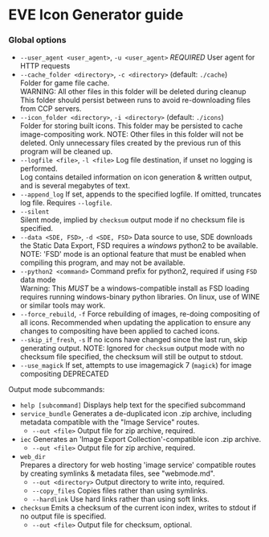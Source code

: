 # EVE Icon Generator guide

### Global options
* `--user_agent <user_agent>`, `-u <user_agent>` *REQUIRED*
  User agent for HTTP requests
* `--cache_folder <directory>`, `-c <directory>` (default: `./cache`)  
  Folder for game file cache.  
  WARNING: All other files in this folder will be deleted during cleanup  
  This folder should persist between runs to avoid re-downloading files from CCP servers.
* `--icon_folder <directory>`, `-i <directory>` (default: `./icons`)  
  Folder for storing built icons.
  This folder may be persisted to cache image-compositing work.
  NOTE: Other files in this folder will not be deleted. Only unnecessary files created by the previous run of this program will be cleaned up.
* `--logfile <file>`, `-l <file>` 
  Log file destination, if unset no logging is performed.  
  Log contains detailed information on icon generation & written output, and is several megabytes of text.
* `--append_log`
  If set, appends to the specified logfile. If omitted, truncates log file. Requires `--logfile`.
* `--silent`  
  Silent mode, implied by `checksum` output mode if no checksum file is specified.
* `--data <SDE, FSD>`, `-d <SDE, FSD>`
  Data source to use, SDE downloads the Static Data Export, FSD requires a *windows* python2 to be available.
  NOTE: 'FSD' mode is an optional feature that must be enabled when compiling this program, and may not be available.
* `--python2 <command>`
  Command prefix for python2, required if using `FSD` data mode  
  Warning: This *MUST* be a windows-compatible install as FSD loading requires running windows-binary python libraries. On linux, use of WINE or similar tools may work.
* `--force_rebuild`, `-f`
  Force rebuilding of images, re-doing compositing of all icons. Recommended when updating the application to ensure any changes to compositing have been applied to cached icons.
* `--skip_if_fresh`, `-s`
  If no icons have changed since the last run, skip generating output.
  NOTE: Ignored for `checksum` output mode with no checksum file specified, the checksum will still be output to stdout.
* `--use_magick`
  If set, attempts to use imagemagick 7 (`magick`) for image compositing
  DEPRECATED

Output mode subcommands:
* `help [subcommand]` Displays help text for the specified subcommand
* `service_bundle`
  Generates a de-duplicated icon .zip archive, including metadata compatible with the "Image Service" routes.
  * `--out <file>` Output file for zip archive, required.
* `iec`
  Generates an 'Image Export Collection'-compatible icon .zip archive.
  * `--out <file>` Output file for zip archive, required.
* `web_dir`  
  Prepares a directory for web hosting 'image service' compatible routes by creating symlinks & metadata files, see "webmode.md".
  * `--out <directory>` Output directory to write into, required.
  * `--copy_files` Copies files rather than using symlinks.
  * `--hardlink` Use hard links rather than using soft links.
* `checksum`
  Emits a checksum of the current icon index, writes to stdout if no output file is specified.
  * `--out <file>` Output file for checksum, optional.